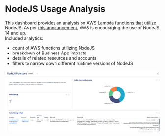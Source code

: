 # NodeJS Usage Analysis

This dashboard provides an analysis on AWS Lambda functions that utilize NodeJS. As per [this announcement](https://aws.amazon.com/blogs/developer/announcing-the-end-of-support-for-node-js-12-x-in-the-aws-sdk-for-javascript-v3/), AWS is encouraging the use of NodeJS 14 and up.
<br />
Included analytics:
- count of AWS functions utilizing NodeJS
- breakdown of Business App impacts
- details of related resources and accounts
- filters to narrow down different runtime versions of NodeJS
	
![Dashboard Thumbnail](/Assets/Thumbnails/NodeJS_Functions_Thumbnail.png)

